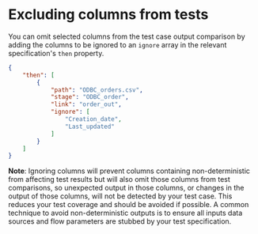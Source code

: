 # Excluding columns from tests

You can omit selected columns from the test case output comparison by adding the columns to be ignored to an `ignore` array in the relevant specification's `then` property.

```json
{
    "then": [
        {
            "path": "ODBC_orders.csv",
            "stage": "ODBC_order",
            "link": "order_out",
            "ignore": [
                "Creation_date",
                "Last_updated"
            ]
        }
    ]
}
```

**Note**: Ignoring columns will prevent columns containing non-deterministic from affecting test results but will also omit those columns from test comparisons, so unexpected output in those columns, or changes in the output of those columns, will not be detected by your test case.  This reduces your test coverage and should be avoided if possible. A common technique to avoid non-deterministic outputs is to ensure all inputs data sources and flow parameters are stubbed by your test specification.
